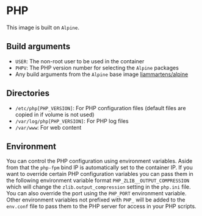 # PHP
This image is built on `Alpine`.

## Build arguments
* `USER`: The non-root user to be used in the container
* `PHPV`: The PHP version number for selecting the `Alpine` packages
* Any build arguments from the `Alpine` base image [liammartens/alpine](https://hub.docker.com/r/liammartens/alpine/)

## Directories
* `/etc/php[PHP_VERSION]`: For PHP configuration files (default files are copied in if volume is not used)
* `/var/log/php[PHP_VERSION]`: For PHP log files
* `/var/www`: For web content

## Environment
You can control the PHP configuration using environment variables. Aside from that the `php-fpm` bind IP is automatically set to the container IP.
If you want to override certain PHP configuration variables you can pass them in the following environment variable format `PHP_ZLIB__OUTPUT_COMPRESSION` which will change the `zlib.output_compression` setting in the `php.ini` file. You can also override the port using the `PHP_PORT` environment variable. Other environment variables not prefixed with `PHP_` will be added to the `env.conf` file to pass them to the PHP server for access in your PHP scripts.